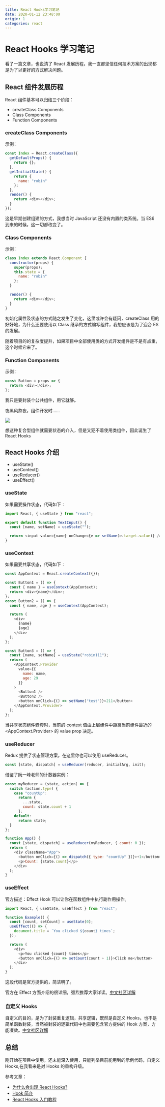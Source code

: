 ```yaml
---
title: React Hooks学习笔记
date: 2020-01-12 23:48:00
origin: 1
categories: react
---
```


# React Hooks 学习笔记

看了一篇文章，也说清了 React 发展历程，我一直都坚信任何技术方案的出现都是为了以更好的方式解决问题。

## React 组件发展历程

React 组件基本可以归结三个阶段：

- createClass Components
- Class Components
- Function Components

### createClass Components

示例：

```javascript
const Index = React.createClass({
  getDefaultProps() {
    return {};
  },
  getInitialState() {
    return {
      name: "robin"
    };
  },
  render() {
    return <div></div>;
  }
});
```

这是早期创建组建的方式，我想当时 JavaScript 还没有内置的类系统。当 ES6 到来的时候，这一切都改变了。

### Class Components

示例：

```javascript
class Index extends React.Component {
  constructor(props) {
    super(props);
    this.state = {
      name: "robin"
    };
  }

  render() {
    return <div></div>;
  }
}
```

初始化属性及状态的方式随之发生了变化，这里或许会有疑问，createClass 用的好好地，为什么还要使用以 Class 继承的方式编写组件，我想应该是为了迎合 ES 的发展。

随着项目的的复杂度提升，如果项目中全部使用类的方式开发组件是不是有点重，这个时候它来了。

### Function Components

示例：

```javascript
const Button = props => {
  return <div></div>;
};
```

我只是要封装个公共组件，用它就够。

夜黑风熬夜，组件开发时……

![](https://tva1.sinaimg.cn/large/006tNbRwly1gau6hqd4rbj309008ot8l.jpg)

想这种复合型组件就需要状态的介入，但是又犯不着使用类组件，因此诞生了 React Hooks

## React Hooks 介绍

- useState()
- useContext()
- useReducer()
- useEffect()

### useState

如果需要操作状态，代码如下：

```javascript
import React, { useState } from "react";

export default function TextInput() {
  const [name, setName] = useState("");

  return <input value={name} onChange={e => setName(e.target.value)} />;
}
```

### useContext

如果需要共享状态，代码如下：

```javascript
const AppContext = React.createContext({});

const Button1 = () => {
  const { name } = useContext(AppContext);
  return <div>{name}</div>;
};
const Button2 = () => {
  const { name, age } = useContext(AppContext);

  return (
    <div>
      {name}
      {age}
    </div>
  );
};

const Button3 = () => {
  const [name, setName] = useState("robin111");
  return (
    <AppContext.Provider
      value={{
        name: name,
        age: 29
      }}
    >
      <Button1 />
      <Button2 />
      <button onClick={() => setName("test")}>211</button>
    </AppContext.Provider>
  );
};
```

当共享状态组件嵌套时，当前的 context 值由上层组件中距离当前组件最近的 <AppContext.Provider> 的 value prop 决定。

### useReducer

Redux 提供了状态管理方案，在这里你也可以使用 useReducer。

```javascript
const [state, dispatch] = useReducer(reducer, initialArg, init);
```

借鉴了阮一峰老师的计数器实例：

```javascript
const myReducer = (state, action) => {
  switch (action.type) {
    case "countUp":
      return {
        ...state,
        count: state.count + 1
      };
    default:
      return state;
  }
};

function App() {
  const [state, dispatch] = useReducer(myReducer, { count: 0 });
  return (
    <div className="App">
      <button onClick={() => dispatch({ type: "countUp" })}>+1</button>
      <p>Count: {state.count}</p>
    </div>
  );
}
```

### useEffect

官方描述：Effect Hook 可以让你在函数组件中执行副作用操作。

```javascript
import React, { useState, useEffect } from "react";

function Example() {
  const [count, setCount] = useState(0);
  useEffect(() => {
    document.title = `You clicked ${count} times`;
  });

  return (
    <div>
      <p>You clicked {count} times</p>
      <button onClick={() => setCount(count + 1)}>Click me</button>
    </div>
  );
}
```

这段代码是官方提供的，简洁明了。

官方在 Effect 方面介绍的很详细，强烈推荐大家详读。[中文社区详解](https://zh-hans.reactjs.org/docs/hooks-effect.html)

### 自定义 Hooks

自定义的目的，是为了封装重复逻辑，共享逻辑，既然是自定义 Hooks，也不是简单函数封装，当然被封装的逻辑代码中也需要包含官方提供的 Hook 方案，方能凑效。[中文社区详解](https://zh-hans.reactjs.org/docs/hooks-custom.html)

## 总结

刚开始在项目中使用，还未能深入使用，只能列举目前能用到的示例代码，自定义 Hooks,在我看来是对 Hooks 的重构升级。

参考文章：

- [为什么会出现 React Hooks?][3]
- [Hook 简介][1]
- [React Hooks 入门教程][2]

[1]: https://zh-hans.reactjs.org/docs/hooks-intro.html
[2]: https://www.ruanyifeng.com/blog/2019/09/react-hooks.html
[3]: https://juejin.im/post/5d478b2d518825673a6ae1b9
[4]: http://www.imooc.com/article/2235
[5]: https://coolshell.cn/articles/6840.html
